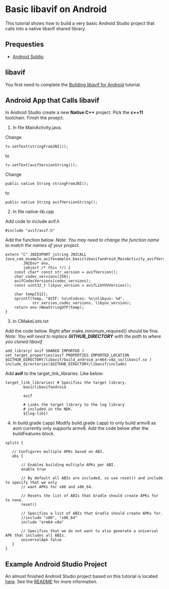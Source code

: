 # Basic libavif on Android
This tutorial shows how to build a very basic Android Studio project that calls
into a native libavif shared library.

## Prequesties

- [Android Sutdio](https://developer.android.com/studio)

## libavif
You first need to complete the [Building libavif for
Android](../BUILDING_ANDROID_LIBAVIF.md) tutorial.

## Android App that Calls libavif

In Android Studio create a new **Native C++** project. Pick the **c++11**
toolchain. Finish the proejct.


1. In file MainActivity.java.

Change
```
tv.setText(stringFromJNI());
```
to
```
tv.setText(avifVersionString());
```

Change
```
public native String stringFromJNI();
```
to
```
public native String avifVersionString();
```


2. In file native-lib.cpp

Add code to include avif.h
```
#include "avif/avif.h"
```

Add the function below.
*Note: You may need to change the function name to match the names of your
project.*

```
extern "C" JNIEXPORT jstring JNICALL
Java_com_example_avifexamples_basiclibavifandroid_MainActivity_avifVersionString(
        JNIEnv* env,
        jobject /* this */) {
    const char* const str_version = avifVersion();
    char codec_versions[256];
    avifCodecVersions(codec_versions);
    const uint32_t libyuv_version = avifLibYUVVersion();

    char temp[512];
    sprintf(temp, "AVIF: %s\nCodces: %s\nlibyuv: %d",
            str_version,codec_versions, libyuv_version);
    return env->NewStringUTF(temp);
}
```

3. In CMakeLists.txt

Add the code below. Right after make_minimum_required() should be fine.
*Note: You will need to replace **GITHUB_DIRECTORY** with the path to where you
cloned libavif.*

```
add_library( avif SHARED IMPORTED )
set_target_properties(avif PROPERTIES IMPORTED_LOCATION $GITHUB_DIRECTORY/libavif/build_android_arm64-v8a_so/libavif.so )
include_directories($GITHUB_DIRECTORY/libavif/include)
```

Add **avif** to the target_link_libraries. Like below:
```
target_link_libraries( # Specifies the target library.
        basiclibavifandroid

        avif

        # Links the target library to the log library
        # included in the NDK.
        ${log-lib})
```

4. In build.grade (:app)
Modify build.grade (:app) to only build armv8 as aom currently only supports armv8. Add the code below after the buildFeatures block.
```
splits {

   // Configures multiple APKs based on ABI.
   abi {

       // Enables building multiple APKs per ABI.
       enable true

       // By default all ABIs are included, so use reset() and include to specify that we only
       // want APKs for x86 and x86_64.

       // Resets the list of ABIs that Gradle should create APKs for to none.
       reset()

       // Specifies a list of ABIs that Gradle should create APKs for.
       //include "x86", "x86_64"
       include "arm64-v8a"

       // Specifies that we do not want to also generate a universal APK that includes all ABIs.
       universalApk false
   }
}
```

## Example Android Studio Project
An almost finished Android Studio project based on this tutorial is located
[here](AndroidStudioProjects/BasicLibavifAndroid/). See the
[README](AndroidStudioProjects/BasicLibavifAndroid/README.md) for more
information.

